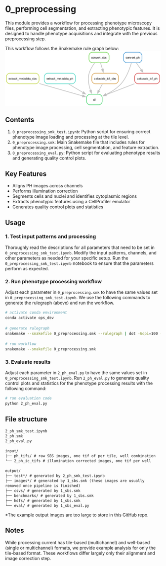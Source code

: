 # 0_preprocessing

This module provides a workflow for processing phenotype microscopy files, performing cell segmentation, and extracting phenotypic features. 
It is designed to handle phenotype acquisitions and integrate with the previous preprocessing step.

This workflow follows the Snakemake rule graph below:
![0_preprocessing_rulegraph](0_preprocessing_rulegraph.png)


## Contents

1. `0_preprocessing_smk_test.ipynb`: Python script for ensuring correct phenotype image loading and processing at the tile level.
2. `0_preprocessing.smk`: Main Snakemake file that includes rules for phenotype image processing, cell segmentation, and feature extraction.
3. `0_preprocessing_eval.py`: Python script for evaluating phenotype results and generating quality control plots.


## Key Features

- Aligns PH images across channels
- Performs illumination correction
- Segments cells and nuclei and identifies cytoplasmic regions
- Extracts phenotypic features using a CellProfiler emulator
- Generates quality control plots and statistics


## Usage


### 1. Test input patterns and processing

Thoroughly read the descriptions for all parameters that need to be set in `0_preprocessing_smk_test.ipynb`.
Modify the input patterns, channels, and other parameters as needed for your specific setup.
Run the `0_preprocessing_smk_test.ipynb` notebook to ensure that the parameters perform as expected.


### 2. Run phenotype processing workflow

Adjust each parameter in `0_preprocessing.smk` to have the same values set in `0_preprocessing_smk_test.ipynb`.
We use the following commands to generate the rulegraph (above) and run the workflow.
```sh
# activate conda environment
conda activate ops_dev

# generate rulegraph
snakemake --snakefile 0_preprocessing.smk --rulegraph | dot -Gdpi=100 -Tpng -o 0_preprocessing_rulegraph.png

# run workflow
snakemake --snakefile 0_preprocessing.smk
```

### 3. Evaluate results

Adjust each parameter in `2_ph_eval.py` to have the same values set in `0_preprocessing_smk_test.ipynb`.
Run `2_ph_eval.py` to generate quality control plots and statistics for the phenotype processing results with the following command:
```sh
# run evaluation code
python 2_ph_eval.py
```

## File structure

```
2_ph_smk_test.ipynb
2_ph.smk
2_ph_eval.py

input/
├── ph_tifs/ # raw SBS images, one tif of per tile, well combination
└── 2_ph_ic_tifs # illumination corrected images, one tif per well

output/
├── test*/ # generated by 2_ph_smk_test.ipynb
├── images*/ # generated by 1_sbs.smk (these images are usually removed once pipeline is finished)
├── csvs/ # generated by 1_sbs.smk
├── benchmarks/ # generated by 1_sbs.smk
├── hdfs/ # generated by 1_sbs.smk
└── eval/ # generated by 1_sbs_eval.py
```

*The example output images are too large to store in this GitHub repo.


## Notes

While processing current has tile-based (multichannel) and well-based (single or multichannel) formats, we provide example analysis for only the tile-based format.
These workflows differ largely only their alignment and image correction step.
